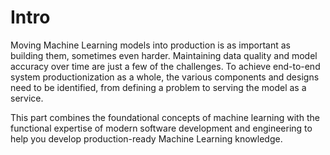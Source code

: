 # Intro

Moving Machine Learning models into production is as important as building them, sometimes even harder. Maintaining data quality and model accuracy over time are just a few of the challenges. To achieve end-to-end system productionization as a whole, the various components and designs need to be identified, from defining a problem to serving the model as a service.

This part combines the foundational concepts of machine learning with the functional expertise of modern software development and engineering to help you develop production-ready Machine Learning knowledge.